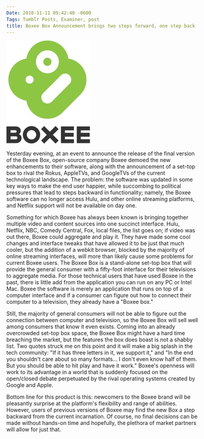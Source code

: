 ```yaml
---
Date: 2010-11-11 09:42:40 -0600
Tags: Tumblr Posts, Examiner, post
title: Boxee Box Announcement brings two steps forward, one step back
---
```


![The Boxee Box will be released on November 17th.][image-1]

Yesterday evening, at an event to announce the release of the final version of the Boxee Box, open-source company Boxee demoed the new enhancements to their software, along with the announcement of a set-top box to rival the Rokus, AppleTVs, and GoogleTVs of the current technological landscape. The problem: the software was updated in some key ways to make the end user happier, while succombing to political pressures that lead to steps backward in functionality; namely, the Boxee software can no longer access Hulu, and other online streaming platforms, and Netflix support will not be available on day one.

Something for which Boxee has always been known is bringing together multiple video and content sources into one succinct interface. Hulu, Netflix, NBC, Comedy Central, Fox, local files, the list goes on; if video was out there, Boxee could aggregate and play it. They have made some cool changes and interface tweaks that have allowed it to be just that much cooler, but the addition of a webkit browser, blocked by the majority of online streaming interfaces, will more than likely cause some problems for current Boxee users. The Boxee Box is a stand-alone set-top box that will provide the general consumer with a fifty-foot interface for their televisions to aggregate media. For those technical users that have used Boxee in the past, there is little add from the application you can run on any PC or Intel Mac. Boxee the software is merely an application that runs on top of a computer interface and if a consumer can figure out how to connect their computer to a television, they already have a "Boxee box."

Still, the majority of general consumers will not be able to figure out the connection between computer and television, so the Boxee Box will sell well among consumers that know it even exists. Coming into an already overcrowded set-top box space, the Boxee Box might have a hard time breaching the market, but the features the box does boast is not a shabby list. Two quotes struck me on this point and it will make a big splash in the tech community: "If it has three letters in it, we support it," and "In the end you shouldn't care about so many formats... I don't even know half of them. But you should be able to hit play and have it work." Boxee's openness will work to its advantage in a world that is suddenly focused on the open/closed debate perpetuated by the rival operating systems created by Google and Apple.

Bottom line for this product is this: newcomers to the Boxee brand will be pleasantly surprise at the platform's flexibility and range of abilities. However, users of previous versions of Boxee may find the new Box a step backward from the current incarnation. Of course, no final decisions can be made without hands-on time and hopefully, the plethora of market partners will allow for just that.

[image-1]:	/public/assets/examiner/press-boxee.jpg